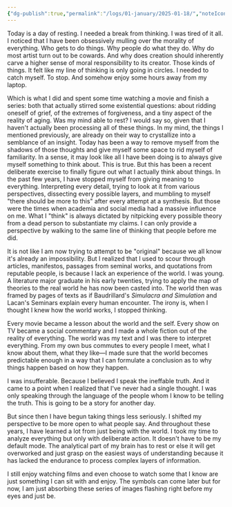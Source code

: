 ```yaml
---
{"dg-publish":true,"permalink":"/logs/01-january/2025-01-18/","noteIcon":"","created":"2025-01-18"}
---
```


Today is a day of resting. I needed a break from thinking. I was tired of it all. I noticed that I have been obsessively mulling over the morality of everything. Who gets to do things. Why people do what they do. Why do most artist turn out to be cowards. And why does creation should inherently carve a higher sense of moral responsibility to its creator. Those kinds of things. It felt like my line of thinking is only going in circles. I needed to catch myself. To stop. And somehow enjoy some hours away from my laptop.

Which is what I did and spent some time watching a movie and finish a series: both that actually stirred some existential questions: about ridding oneself of grief, of the extremes of forgiveness, and a tiny aspect of the reality of aging. Was my mind able to rest? I would say so, given that I haven't actually been processing all of these things. In my mind, the things I mentioned previously, are already on their way to crystallize into a semblance of an insight. Today has been a way to remove myself from the shadows of those thoughts and give myself some space to rid myself of familiarity. In a sense, it may look like all I have been doing is to always give myself something to think about. This is true. But this has been a recent deliberate exercise to finally figure out what I actually think about things. In the past few years, I have stopped myself from giving meaning to everything. Interpreting every detail, trying to look at it from various perspectives, dissecting every possible layers, and mumbling to myself "there should be more to this" after every attempt at a synthesis. But those were the times when academia and social media had a massive influence on me. What I "think" is always dictated by nitpicking every possible theory from a dead person to substantiate my claims. I can only provide a perspective by walking to the same line of thinking that people before me did.

It is not like I am now trying to attempt to be "original" because we all know it's already an impossibility. But I realized that I used to scour through articles, manifestos, passages from seminal works, and quotations from reputable people, is because I lack an experience of the world. I was young. A literature major graduate in his early twenties, trying to apply the map of theories to the real world he has now been casted into. The world then was framed by pages of texts as if Baudrillard's *Simulacra and Simulation* and Lacan's Seminars explain every human encounter. The irony is, when I thought I knew how the world works, I stopped thinking.

Every movie became a lesson about the world and the self. Every show on TV became a social commentary and I made a whole fiction out of the reality of everything. The world was my text and I was there to interpret everything. From my own bus commutes to every people I meet, what I know about them, what they like—I made sure that the world becomes predictable enough in a way that I can formulate a conclusion as to why things happen based on how they happen.

I was insufferable. Because I believed I speak the ineffable truth. And it came to a point when I realized that I've never had a single thought. I was only speaking through the language of the people whom I know to be telling the truth. This is going to be a story for another day.

But since then I have begun taking things less seriously. I shifted my perspective to be more open to what people say. And throughout these years, I have learned a lot from just being with the world. I took my time to analyze everything but only with deliberate action. It doesn't have to be my default mode. The analytical part of my brain has to rest or else it will get overworked and just grasp on the easiest ways of understanding because it has lacked the endurance to process complex layers of information.

I still enjoy watching films and even choose to watch some that I know are just something I can sit with and enjoy. The symbols can come later but for now, I am just absorbing these series of images flashing right before my eyes and just be.